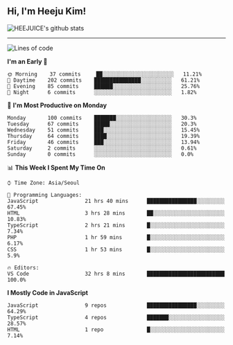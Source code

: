 ## Hi, I'm Heeju Kim!

![HEEJUICE's github stats](https://github-readme-stats.vercel.app/api?username=HEEJUICE&show_icons=true)

---
<!--START_SECTION:waka-->
![Lines of code](https://img.shields.io/badge/From%20Hello%20World%20I%27ve%20Written-20.6%20million%20lines%20of%20code-blue)

**I'm an Early 🐤** 

```text
🌞 Morning    37 commits     ██░░░░░░░░░░░░░░░░░░░░░░░   11.21% 
🌆 Daytime    202 commits    ███████████████░░░░░░░░░░   61.21% 
🌃 Evening    85 commits     ██████░░░░░░░░░░░░░░░░░░░   25.76% 
🌙 Night      6 commits      ░░░░░░░░░░░░░░░░░░░░░░░░░   1.82%

```
📅 **I'm Most Productive on Monday** 

```text
Monday       100 commits    ███████░░░░░░░░░░░░░░░░░░   30.3% 
Tuesday      67 commits     █████░░░░░░░░░░░░░░░░░░░░   20.3% 
Wednesday    51 commits     ███░░░░░░░░░░░░░░░░░░░░░░   15.45% 
Thursday     64 commits     ████░░░░░░░░░░░░░░░░░░░░░   19.39% 
Friday       46 commits     ███░░░░░░░░░░░░░░░░░░░░░░   13.94% 
Saturday     2 commits      ░░░░░░░░░░░░░░░░░░░░░░░░░   0.61% 
Sunday       0 commits      ░░░░░░░░░░░░░░░░░░░░░░░░░   0.0%

```


📊 **This Week I Spent My Time On** 

```text
⌚︎ Time Zone: Asia/Seoul

💬 Programming Languages: 
JavaScript               21 hrs 40 mins      ████████████████░░░░░░░░░   67.45% 
HTML                     3 hrs 28 mins       ██░░░░░░░░░░░░░░░░░░░░░░░   10.83% 
TypeScript               2 hrs 21 mins       █░░░░░░░░░░░░░░░░░░░░░░░░   7.34% 
PHP                      1 hr 59 mins        █░░░░░░░░░░░░░░░░░░░░░░░░   6.17% 
CSS                      1 hr 53 mins        █░░░░░░░░░░░░░░░░░░░░░░░░   5.9%

🔥 Editors: 
VS Code                  32 hrs 8 mins       █████████████████████████   100.0%

```

**I Mostly Code in JavaScript** 

```text
JavaScript               9 repos             ████████████████░░░░░░░░░   64.29% 
TypeScript               4 repos             ███████░░░░░░░░░░░░░░░░░░   28.57% 
HTML                     1 repo              █░░░░░░░░░░░░░░░░░░░░░░░░   7.14%

```



<!--END_SECTION:waka-->
